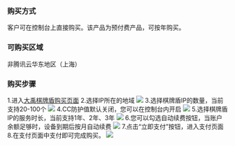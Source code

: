 ### 购买方式
客户可在控制台上直接购买。该产品为预付费产品，可按年购买。

### 可购买区域
非腾讯云华东地区（上海） 

### 购买步骤
1.进入[大禹棋牌盾购买页面](https://buy.qcloud.com/cgp_ip)
2.选择IP所在的地域
![](https://mc.qcloudimg.com/static/img/f23c47265007bd00c7e66681d2c88e64/image.png)
3.选择棋牌盾IP的数量，当前支持20-100个
![](https://mc.qcloudimg.com/static/img/e6fd886bfa368b440e03e1190a11930f/image.png)
4.CC防护值默认关闭，您可以在控制台内开启
![](https://mc.qcloudimg.com/static/img/fcf5b3ed64962125ad9c9b8612020306/image.png)
5.选择棋牌盾IP的服务时长，当前支持1年、2年、3年
![](https://mc.qcloudimg.com/static/img/f5ce9ccbe37dbef2d655771ba59022b7/image.png)
6.您可以勾选自动续费按钮，当账户余额足够时，设备到期后按月自动续费
![](https://mc.qcloudimg.com/static/img/0eba5461d457ee5d3a5248ba64b40454/image.png)
7.点击“立即支付”按钮，进入支付页面
8.在支付页面中支付即可完成购买。
![](https://mc.qcloudimg.com/static/img/f92cc236d73208cd10cc35cd9687a0f2/image.png)